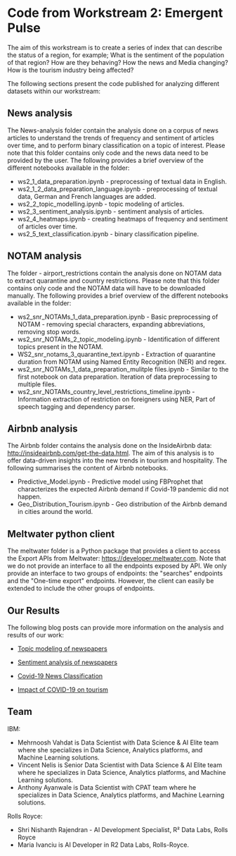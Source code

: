# Code from Workstream 2: Emergent Pulse 

The aim of this workstream is to create a series of index that can describe the status of a region, for example; What is the sentiment of the population of that region? How are they behaving? How the news and Media changing? How is the tourism industry being affected?

The following sections present the code published for analyzing different datasets within our workstream: 

## News analysis

The News-analysis folder contain the analysis done on a corpus of news articles to understand the trends of frequency and sentiment of articles over time, and to perform binary classification on a topic of interest. Please note that this folder contains only code and the news data need to be provided by the user.  The following provides a brief overview of the different notebooks available in the folder:

* ws2_1_data_preparation.ipynb - preprocessing of textual data in English.
* ws2_1_2_data_preparation_language.ipynb - preprocessing of textual data, German and French languages are added.
* ws2_2_topic_modelling.ipynb - topic modeling of articles.
* ws2_3_sentiment_analysis.ipynb - sentiment analysis of articles.
* ws2_4_heatmaps.ipynb - creating heatmaps of frequency and sentiment of articles over time.
* ws2_5_text_classification.ipynb - binary classification pipeline.

## NOTAM analysis

The folder - airport_restrictions contain the analysis done on NOTAM data to extract quarantine and country restrictions. Please note that this folder contains only code and the NOTAM data will have to be downloaded manually. The following provides a brief overview of the different notebooks available in the folder:

* ws2_snr_NOTAMs_1_data_preparation.ipynb - Basic preprocessing of NOTAM - removing special characters, expanding abbreviations, removing stop words.
* ws2_snr_NOTAMs_2_topic_modeling.ipynb -  Identification of different topics present in the NOTAM.
* WS2_snr_notams_3_quarantine_text.ipynb -  Extraction of quarantine duration from NOTAM using Named Entity Recognition (NER) and regex.
* ws2_snr_NOTAMs_1_data_preparation_mulitple files.ipynb - Similar to the first notebook on data preparation. Iteration of data preprocessing to multiple files.
* ws2_snr_NOTAMs_country_level_restrictions_timeline.ipynb - Information extraction of restriction on foreigners using NER, Part of speech tagging and dependency parser.

## Airbnb analysis

The Airbnb folder contains the analysis done on the InsideAirbnb data: http://insideairbnb.com/get-the-data.html. The aim of this analysis is to offer data-driven insights into the new trends in tourism and hospitality. The following summarises the content of Airbnb notebooks.

* Predictive_Model.ipynb - Predictive model using FBProphet that characterizes the expected Airbnb demand if Covid-19 pandemic did not happen. 
* Geo_Distribution_Tourism.ipynb - Geo distribution of the Airbnb demand in cities around the world.

## Meltwater python client

The meltwater folder is a Python package that provides a client to access the Export APIs from Meltwater: https://developer.meltwater.com. Note that we do not provide an interface to all the endpoints exposed by API. We only provide an interface to two groups of endpoints: the "searches" endpoints and the "One-time export" endpoints. However, the client can easily be extended to include the other groups of endpoints. 

## Our Results
The following blog posts can provide more information on the analysis and results of our work:

* [Topic modeling of newspapers](https://emergentalliance.org/?p=1628)

* [Sentiment analysis of newspapers](https://emergentalliance.org/?p=1638)

* [Covid-19 News Classification](https://emergentalliance.org/?p=1669)

* [Impact of COVID-19 on tourism](https://emergentalliance.org/?p=1680)
 
## Team

IBM:
* Mehrnoosh Vahdat is Data Scientist with Data Science & AI Elite team where she specializes in Data Science, Analytics platforms, and Machine Learning solutions.
* Vincent Nelis is Senior Data Scientist with Data Science & AI Elite team where he specializes in Data Science, Analytics platforms, and Machine Learning solutions.
* Anthony Ayanwale is Data Scientist with CPAT team where he specializes in Data Science, Analytics platforms, and Machine Learning solutions.   

Rolls Royce:
* Shri Nishanth Rajendran - AI Development Specialist, R² Data Labs, Rolls Royce
* Maria Ivanciu is AI Developer in R2 Data Labs, Rolls-Royce. 
